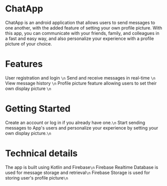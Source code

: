 # ChatApp
ChatApp is an android application that allows users to send messages to one another, with the added feature of setting your own profile picture. With this app, you can communicate with your friends, family, and colleagues in a fast and easy way, and also personalize your experience with a profile picture of your choice.

# Features
User registration and login `\n`
Send and receive messages in real-time `\n`
View message history `\n`
Profile picture feature allowing users to set their own display picture `\n`

# Getting Started
Create an account or log in if you already have one.`\n`
Start sending messages to App's users and personalize your experience by setting your own display picture.`\n`

# Technical details
The app is built using Kotlin and Firebase`\n`
Firebase Realtime Database is used for message storage and retrieval`\n`
Firebase Storage is used for storing user's profile picture`\n`

